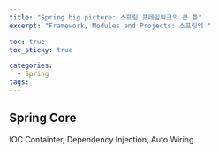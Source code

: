 ```yaml
---
title: "Spring big picture: 스프링 프레임워크의 큰 틀"
excerpt: "Framework, Modules and Projects: 스프링의 "

toc: true
toc_sticky: true

categories:
  - Spring
tags:
---
```

## Spring Core

IOC Containter, Dependency Injection, Auto Wiring

